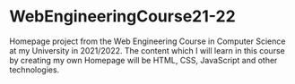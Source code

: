 # WebEngineeringCourse21-22

Homepage project from the Web Engineering Course in Computer Science at my University in 2021/2022. 
The content which I will learn in this course by creating my own Homepage will be HTML, CSS, JavaScript and other technologies. 
